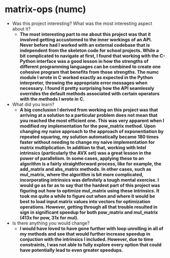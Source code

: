 # matrix-ops (numc)

- Was this project interesting? What was the most interesting aspect about it?
  - <b>The most interesting part to me about this project was that it involved getting accustomed to the inner workings of an API. Never before had I worked with an external codebase that is independent from the skeleton code for school projects.  While a bit complicated to navigate at first, I found that working with the C-Python interface was a good lesson in how the strengths of different programming languages can be combined to create one cohesive program that benefits from those strengths. The numc module I wrote in C worked exactly as expected in the Python interpreter, throwing the appropriate error messages when necessary. I found it pretty surprising how the API seamlessly overrides the default methods associated with certain operators with the methods I wrote in C.  </b>
- What did you learn?
  - <b>A big conclusion I derived from working on this project was that arriving at a solution to a particular problem does not mean that you reached the most efficient one. This was very apparent when I modified my implementation for the pow_matrix method. Upon changing my naive approach to the approach of exponentiation by repeated squaring, my solution automatically became 180 times faster without needing to change my naive implementation for matrix multiplication. In addition to that, working with Intel intrinsics (particularly the AVX set) was a great lesson in the power of parallelism. In some cases, applying these to an algorithm is a fairly straightforward process, like for example, the add_matrix and abs_matrix methods. In other cases, such as mul_matrix, where the algorithm is bit more complicated, incorporating intrinsics was definitely a tough mental exercise. I would go as far as to say that the hardest part of this project was figuring out how to optimize mul_matrix using these intrinsics. It took me quite a while to figure out when and where it would be best to load input matrix values into vectors for optimization operations. However, getting through all that trouble resulted in sign in significant speedup for both pow_matrix and mul_matrix (413x for pow, 31x for mul). </b>
- Is there anything you would change?
  - <b>I would have loved to have gone further with loop unrolling in all of my methods and see that would further increase speedup in conjuction with the intrinsics I included. However, due to time constraints, I was not able to fully explore every option that could have potentially lead to even greater speedups.  </b>

